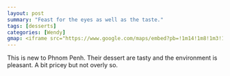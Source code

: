 ```yaml
---
layout: post
summary: "Feast for the eyes as well as the taste."
tags: [desserts]
categories: [Wendy]
gmap: <iframe src="https://www.google.com/maps/embed?pb=!1m14!1m8!1m3!1d15636.549987524757!2d104.92067700000001!3d11.541993!3m2!1i1024!2i768!4f13.1!3m3!1m2!1s0x3109575ec9be1e9d%3A0x34bfaa6a84cd5bf8!2zQ2jDqXJpbnk!5e0!3m2!1sen!2skh!4v1723610671929!5m2!1sen!2skh" width="600" height="450" style="border:0;" allowfullscreen="" loading="lazy" referrerpolicy="no-referrer-when-downgrade"></iframe>
---
```

This is new to Phnom Penh. Their dessert are tasty and the environment is pleasant. A bit pricey but not overly so.
